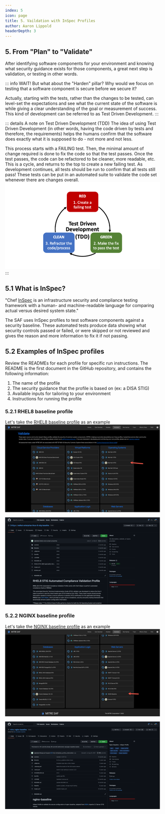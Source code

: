 ```yaml
---
index: 5
icon: page
title: 5. Vaildation with InSpec Profiles
author: Aaron Lippold
headerDepth: 3
---
```


## 5. From "Plan" to "Validate"

After identifying software components for your environment and knowing what security guidance exists for those components, a great next step is validation, or testing in other words.

::: info WAIT!
But what about the "Harden" pillar? Why would we focus on testing that a software component is secure before we secure it?

Actually, starting with the tests, rather than the changes to be tested, can level-set the expectations and see what the current state of the software is while giving a clear understanding of the goal or measurement of success. This kind of development can be referred to as Test Driven Development.
:::

::: details A note on Test Driven Development (TDD)
The idea of using Test Driven Development (in other words, having the code driven by tests and therefore, the requirements) helps the humans confirm that the software does exactly what it is supposed to do - not more and not less. 

This process starts with a FAILING test. Then, the minimal amount of change required is done to fix the code so that the test passes. Once the test passes, the code can be refactored to be cleaner, more readable, etc. This is a cycle, and returns to the top to create a new failing test. As development continues, all tests should be run to confirm that all tests still pass! These tests can be put in an automated suite to validate the code set whenever there are changes overall. 
![Alt text](../../assets/img/TestDrivenDevelopment.png)
:::

## 5.1 What is InSpec?
"Chef [InSpec](https://www.chef.io/downloads/tools/inspec) is an infrastructure security and compliance testing framework with a human- and machine-readable language for comparing actual versus desired system state." 

The SAF uses InSpec profiles to test software components against a security baseline. These automated tests produce data showing what security controls passed or failed, or were skipped or not reviewed and gives the reason and more information to fix it if not passing.

## 5.2 Examples of InSpec profiles
Review the READMEs for each profile for specific run instructions. The README is the first document in the GitHub repository, and contains the following information:
1. The name of the profile
2. The security guidance that the profile is based on (ex: a DISA STIG)
3. Available inputs for tailoring to your environment
4. Instructions for running the profile

### 5.2.1 RHEL8 baseline profile

Let's take the [RHEL8 baseline profile](https://github.com/CMSgov/redhat-enterprise-linux-8-stig-baseline) as an example  
![Alt text](../../assets/img/SAF_Rhel8.png)

![Alt text](../../assets/img/Github_Rhel8.png)

### 5.2.2 NGINX baseline profile

Let's take the [NGINX baseline profile](https://github.com/mitre/nginx-baseline) as an example  
![Alt text](../../assets/img/SAF_nginx.png)

![Alt text](../../assets/img/Github_nginx.png)
